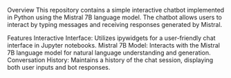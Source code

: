 Overview
This repository contains a simple interactive chatbot implemented in Python using the Mistral 7B language model. The chatbot allows users to interact by typing messages and receiving responses generated by Mistral.

Features
Interactive Interface: Utilizes ipywidgets for a user-friendly chat interface in Jupyter notebooks.
Mistral 7B Model: Interacts with the Mistral 7B language model for natural language understanding and generation.
Conversation History: Maintains a history of the chat session, displaying both user inputs and bot responses.
